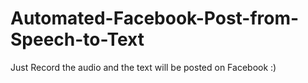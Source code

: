 # Automated-Facebook-Post-from-Speech-to-Text
Just Record the audio and the text will be posted on Facebook :)
